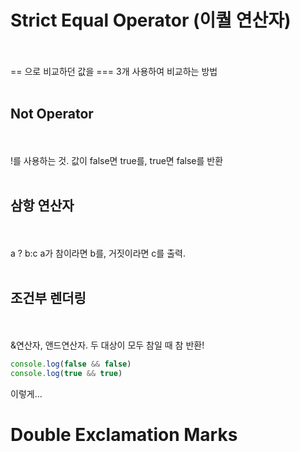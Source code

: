 # Strict Equal Operator (이퀄 연산자)
<br><br> == 으로 비교하던 값을 === 3개 사용하여 비교하는 방법<br><br>

## Not Operator 
<br><br> !를 사용하는 것. 값이 false면 true를, true면 false를 반환<br><br>

## 삼항 연산자
<br><br> a ? b:c a가 참이라면 b를, 거짓이라면 c를 출력.<br><br>

## 조건부 렌더링
<br><br>&연산자, 앤드연산자. 두 대상이 모두 참일 때 참 반환!<br>
```js
console.log(false && false) 
console.log(true && true)
```
이렇게...<br>

# Double Exclamation Marks
